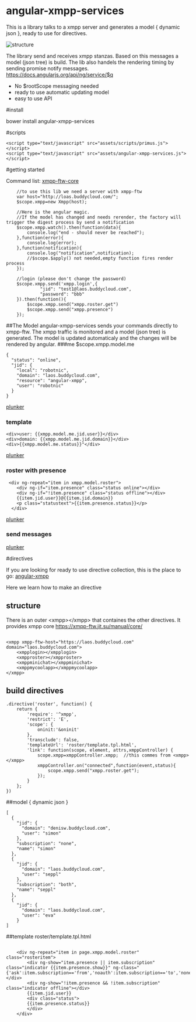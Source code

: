 # angular-xmpp-services

This is a library talks to a xmpp server and generates a model { dynamic json }, ready to use for directives. 


![structure](https://raw.githubusercontent.com/robotnic/angular-xmpp-services/master/src/assets/docimg/structure.png)

The library send and receives xmpp stanzas.
Based on this messages a model (json tree) is build.
The lib also handels the rendering timing by sending promise notify messages.
https://docs.angularjs.org/api/ng/service/$q

* No $rootScope messaging needed
* ready to use automatic updating model
* easy to use API

#install

bower install angular-xmpp-services

#scripts
```
<script type="text/javascript" src="assets/scripts/primus.js"></script>
<script type="text/javascript" src="assets/angular-xmpp-services.js"></script>

```

#getting started

Command list: <a href="https://xmpp-ftw.jit.su/manual/core/" target="_blank">xmpp-ftw-core</a>


```
    //to use this lib we need a server with xmpp-ftw
    var host="http://loas.buddycloud.com/";
    $scope.xmpp=new Xmpp(host);

    //Here is the angular magic. 
    //If the model has changed and needs rerender, the factory will trigger the digest process by send a notification
    $scope.xmpp.watch().then(function(data){
        console.log("end - should never be reached");
    },function(error){
        console.log(error);
    },function(notification){
        console.log("notification",notification);
        //$scope.$apply() not needed,empty function fires render process
    });

    //login (please don't change the password)
    $scope.xmpp.send('xmpp.login',{
             "jid": "test1@laos.buddycloud.com",
             "password": "bbb"
    }).then(function(){
        $scope.xmpp.send("xmpp.roster.get")
        $scope.xmpp.send("xmpp.presence")
    });

```
##The Model
angular-xmpp-services sends your commands directly to xmpp-ftw.
The xmpp traffic is monitored and a model (json tree) is generated. 
The model is updated automaticaly and the changes will be rendered by angular.
###me
$scope.xmpp.model.me
```
{
  "status": "online",
  "jid": {
    "local": "robotnic",
    "domain": "laos.buddycloud.com",
    "resource": "angular-xmpp",
    "user": "robotnic"
  }
}

```

<a href="http://plnkr.co/edit/rolSSZnV7YzVg39aprAG?p=preview" target="_blank">plunker</a>


### template
```
<div>user: {{xmpp.model.me.jid.user}}</div>
<div>domain: {{xmpp.model.me.jid.domain}}</div>
<div>{{xmpp.model.me.status}}"</div>
```

<a href="http://plnkr.co/edit/tT45xZnb0lrBEo4AwsFJ?p=preview" target="_blank">plunker</a>


### roster with presence

```
 <div ng-repeat="item in xmpp.model.roster">
    <div ng-if="item.presence" class="status online"></div>
    <div ng-if="!item.presence" class="status offline"></div>
    {{item.jid.user}}@{{item.jid.domain}}
    <p class="statustext">{{item.presence.status}}</p>
  </div>
```

<a href="http://plnkr.co/edit/YU4cbe3UpG3KrR2Xot4X?p=preview" target="_blank">plunker</a>

### send messages

<a href="http://plnkr.co/edit/woHSouYiMziZzKrq5lrL?p=preview" target="_blank">plunker</a>



#directives

If you are looking for ready to use directive collection, this is the place to go: [angular-xmpp](https://github.com/robotnic/angular-xmpp)

Here we learn how to make an directive



## structure

There is an outer &lt;xmpp>&lt;/xmpp> that containes the other directives. It provides xmpp core https://xmpp-ftw.jit.su/manual/core/


```

<xmpp xmpp-ftw-host="https://laos.buddycloud.com" domain="laos.buddycloud.com">
    <xmpplogin></xmpplogin>
    <xmpproster></xmpproster>
    <xmppminichat></xmppminichat>
    <xmppmycoolapp></xmppmycoolapp>
</xmpp>

```

## build directives

```
.directive('roster', function() {
    return {
        'require': '^xmpp',
        'restrict': 'E',
        'scope': {
            oninit:'&oninit'
        },
        'transclude': false,
        'templateUrl': 'roster/template.tpl.html',
        'link': function(scope, element, attrs,xmppController) {
            scope.xmpp=xmppController.xmpp;  //this commes from <xmpp></xmpp>
            xmppController.on("connected",function(event,status){
                scope.xmpp.send("xmpp.roster.get");
            });
        }
    };
})
```

##model  { dynamic json }
```
[
  {
    "jid": {
      "domain": "denisw.buddycloud.com",
      "user": "simon"
    },
    "subscription": "none",
    "name": "simon"
  },
  {
    "jid": {
      "domain": "laos.buddycloud.com",
      "user": "seppl"
    },
    "subscription": "both",
    "name": "seppl"
  },
  {
    "jid": {
      "domain": "laos.buddycloud.com",
      "user": "eva"
    }
]

```
##template
roster/template.tpl.html

```

    <div ng-repeat="item in page.xmpp.model.roster" class="rosteritem">
        <div ng-show="item.presence || item.subscription"  class="indicator {{item.presence.show}}" ng-class="{'ask':item.subscription=='from','noauth':item.subscription=='to','none':item.subscription=='none'}"></div>
        <div ng-show="!item.presence && !item.subscription"  class="indicator offline"></div>
        {{item.jid.user}}
        <div class="status">
        {{item.presence.status}}
        </div>
    </div>

```


